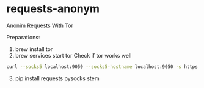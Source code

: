 # requests-anonym
Anonim Requests With Tor


Preparations:

1)  brew install tor
2)  brew services start tor
Check if tor works well
```bash
curl --socks5 localhost:9050 --socks5-hostname localhost:9050 -s https://check.torproject.org/ | cat | grep -m 1 Congratulations | xargs
```
3) pip install requests pysocks stem
